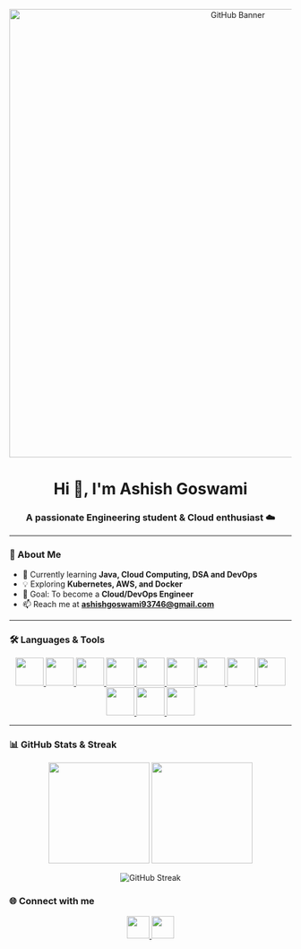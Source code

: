 <!-- Banner -->
<p align="center">
  <img src="https://user-images.githubusercontent.com/74038190/225813708-98b745f2-7d22-48cf-9150-083f1b00d6c9.gif" alt="GitHub Banner" width="800"/>
</p>

<!-- Typing intro -->
<h1 align="center">Hi 👋, I'm Ashish Goswami</h1>
<h3 align="center">A passionate Engineering student & Cloud enthusiast ☁️</h3>

---

### 🚀 About Me
- 🌱 Currently learning **Java, Cloud Computing, DSA and DevOps**  
- 💡 Exploring **Kubernetes, AWS, and Docker**  
- 🎯 Goal: To become a **Cloud/DevOps Engineer**  
- 📫 Reach me at **ashishgoswami93746@gmail.com**

---

### 🛠️ Languages & Tools
<p align="center">
  <a href="https://www.java.com/en/">
    <img src="https://skillicons.dev/icons?i=java" height="50"/>
  </a>
  <a href="https://www.python.org/">
    <img src="https://skillicons.dev/icons?i=python" height="50"/>
  </a>
  <a href="https://www.learn-c.org/">
    <img src="https://skillicons.dev/icons?i=c" height="50"/>
  </a>
  <a href="https://isocpp.org/">
    <img src="https://skillicons.dev/icons?i=cpp" height="50"/>
  </a>
  <a href="https://aws.amazon.com/education/awseducate/">
    <img src="https://skillicons.dev/icons?i=aws" height="50"/>
  </a>
  <a href="https://hub.docker.com/u/ashishgoswami07">
    <img src="https://skillicons.dev/icons?i=docker" height="50"/>
  </a>
  <a href="https://kubernetes.io/docs/tutorials/kubernetes-basics/">
    <img src="https://skillicons.dev/icons?i=kubernetes" height="50"/>
  </a>
  <a href="https://www.linux.org/">
    <img src="https://skillicons.dev/icons?i=linux" height="50"/>
  </a>
  <a href="https://git-scm.com/">
    <img src="https://skillicons.dev/icons?i=git" height="50"/>
  </a>
  <a href="https://github.com/ashishgoswami07">
    <img src="https://skillicons.dev/icons?i=github" height="50"/>
  </a>
  <a href="https://code.visualstudio.com/">
    <img src="https://skillicons.dev/icons?i=vscode" height="50"/>
  </a>
  <a href="https://profile.oracle.com/myprofile/account/secure/update-account.jspx">
    <img src="https://skillicons.dev/icons?i=mysql" height="50"/>
  </a>
</p>

---
### 📊 GitHub Stats & Streak
<p align="center">
  <img src="https://github-readme-stats.vercel.app/api?username=ashishgoswami07&show_icons=true&theme=radical&count_private=true&include_all_commits=true&token=YOUR_TOKEN_HERE" height="180"/>
  <img src="https://github-readme-stats.vercel.app/api/top-langs/?username=ashishgoswami07&layout=compact&theme=radical&token=YOUR_TOKEN_HERE" height="180"/>
</p>

<p align="center">
  <img src="https://streak-stats.demolab.com?user=ashishgoswami07&theme=radical" alt="GitHub Streak"/>
</p>

### 🌐 Connect with me
<p align="center">
  <a href="https://github.com/ashishgoswami07">
    <img src="https://skillicons.dev/icons?i=github" height="40"/>
  </a>
  <a href="mailto:ashishgoswami93746@gmail.com">
    <img src="https://skillicons.dev/icons?i=gmail" height="40"/>
  </a>
</p>
